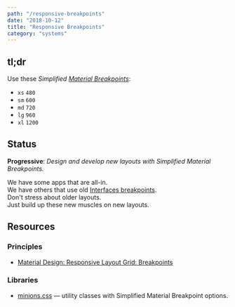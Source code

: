 ```yaml
---
path: "/responsive-breakpoints"
date: "2018-10-12"
title: "Responsive Breakpoints"
category: "systems"
---
```


## tl;dr
Use these *Simplified [Material Breakpoints](https://material.io/design/layout/responsive-layout-grid.html#breakpoints)*:

* `xs` `480` 
* `sm` `600`
* `md` `720`
* `lg` `960`
* `xl` `1200`

## Status
**Progressive**: *Design and develop new layouts with Simplified Material Breakpoints.*  

We have some apps that are all-in.  
We have others that use old [Interfaces breakpoints](https://github.com/ministrycentered/interfaces/blob/master/app/assets/stylesheets/interfaces/mixin/respond.scss#L1-L6).  
Don't stress about older layouts.  
Just build up these new muscles on new layouts.

## Resources

### Principles
* [Material Design: Responsive Layout Grid: Breakpoints](https://material.io/design/layout/responsive-layout-grid.html#breakpoints)

### Libraries
* [minions.css](https://chantastic.github.io/minions.css/) — utility classes with Simplified Material Breakpoint options.